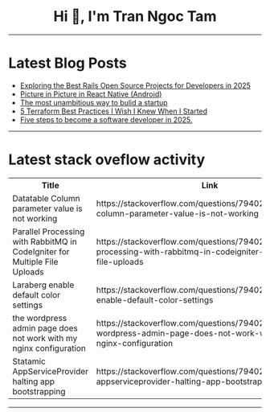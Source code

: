 <h1 align="center">Hi 👋, I'm Tran Ngoc Tam</h1>

---

# Latest Blog Posts 
<!-- BLOG-POST-LIST:START -->
- [Exploring the Best Rails Open Source Projects for Developers in 2025](https://dev.to/jetthoughts/exploring-the-best-rails-open-source-projects-for-developers-in-2025-5a0d)
- [Picture in Picture in React Native &lpar;Android&rpar;](https://dev.to/devpenzil/picture-in-picture-in-react-native-android-f6f)
- [The most unambitious way to bulid a startup](https://dev.to/ironbrands/the-most-unambitious-way-to-bulid-a-startup-2gj7)
- [5 Terraform Best Practices I Wish I Knew When I Started](https://dev.to/bobbyiliev/5-terraform-best-practices-i-wish-i-knew-when-i-started-2dc)
- [Five steps to become a software developer in 2025.](https://dev.to/leonard_simolo_87db766b43/five-steps-to-become-a-software-developer-in-2025-39a1)
<!-- BLOG-POST-LIST:END -->

---

# Latest stack oveflow activity
<table>
  <tr><th>Title</th><th>Link</th></tr>
  <!-- STACKOVERFLOW:START --><tr><td>Datatable Column parameter value is not working</td><td>https://stackoverflow.com/questions/79402641/datatable-column-parameter-value-is-not-working</td></tr><tr><td>Parallel Processing with RabbitMQ in CodeIgniter for Multiple File Uploads</td><td>https://stackoverflow.com/questions/79402636/parallel-processing-with-rabbitmq-in-codeigniter-for-multiple-file-uploads</td></tr><tr><td>Laraberg enable default color settings</td><td>https://stackoverflow.com/questions/79402588/laraberg-enable-default-color-settings</td></tr><tr><td>the wordpress admin page does not work with my nginx configuration</td><td>https://stackoverflow.com/questions/79402459/the-wordpress-admin-page-does-not-work-with-my-nginx-configuration</td></tr><tr><td>Statamic AppServiceProvider halting app bootstrapping</td><td>https://stackoverflow.com/questions/79402289/statamic-appserviceprovider-halting-app-bootstrapping</td></tr><!-- STACKOVERFLOW:END -->
</table>

---



